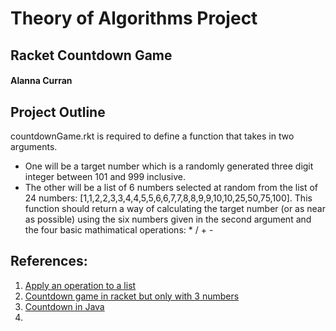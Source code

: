 # Theory of Algorithms Project
## Racket Countdown Game
#### Alanna Curran

## Project Outline
countdownGame.rkt is required to define a function that takes in two arguments.
- One will be a target number which is a randomly generated three digit integer between 101 and 999 inclusive.
- The other will be a list of 6 numbers selected at random from the list of 24 numbers: [1,1,2,2,3,3,4,4,5,5,6,6,7,7,8,8,9,9,10,10,25,50,75,100].
This function should return a way of calculating the target number (or as near as possible) using the six numbers given in the second argument and the four basic mathimatical operations: * / + -

## References:
1. [Apply an operation to a list](http://stackoverflow.com/questions/41512010/sum-items-in-list-racket)
1. [Countdown game in racket but only with 3 numbers](http://blog.hashcollision.org/?p=37)
1. [Countdown in Java](https://www.reddit.com/r/dailyprogrammer/comments/452omr/20160210_challenge_253_intermediate_countdown/)
1. []()